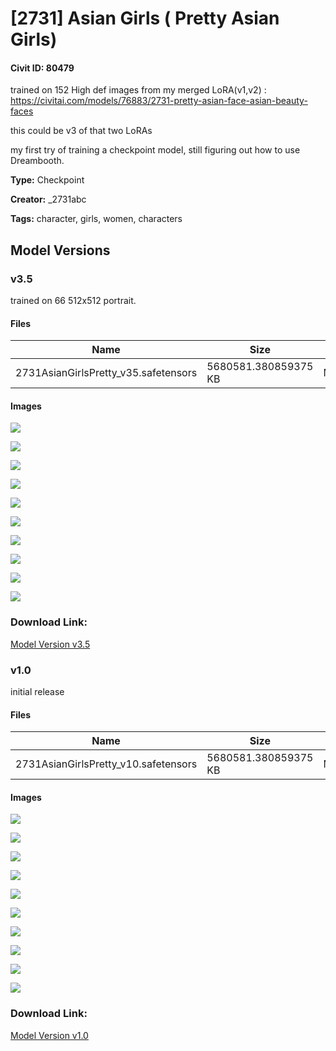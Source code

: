 # [2731] Asian Girls ( Pretty Asian Girls)

#### Civit ID: 80479

<p>trained on 152 High def images from my merged LoRA(v1,v2) : <a target="_blank" rel="ugc" href="https://civitai.com/models/76883/2731-pretty-asian-face-asian-beauty-faces">https://civitai.com/models/76883/2731-pretty-asian-face-asian-beauty-faces</a> </p><p></p><p>this could be v3 of that two LoRAs</p><p>my first try of training a checkpoint model, still figuring out how to use Dreambooth.</p>

**Type:** Checkpoint

**Creator:** _2731abc

**Tags:** character, girls, women, characters

## Model Versions

### v3.5

<p>trained on 66 512x512 portrait. </p>

#### Files

| Name | Size | Type | Format | Download Url | AutoV1 | AutoV2 | SHA256 | CRC32 | BLAKE3 |
| --- | --- | --- | --- | --- | --- | --- | --- | --- | --- |
| 2731AsianGirlsPretty_v35.safetensors | 5680581.380859375 KB | Model | SafeTensor | https://civitai.com/api/download/models/85979 | CBC3B90E | 8ED85E8653 | 8ED85E865301E99ACAF377F713670ABC897791366EEAD02DA462F18322CE1CBD | 9ADC8082 | D22A4A6DBB370B9C07A07C2A0B37CF0CF451EFFEFEF0EE00EB6BB93459D5608A |

#### Images

<p><img src="https://image.civitai.com/xG1nkqKTMzGDvpLrqFT7WA/06a147ed-ef5d-491f-a71a-360a3db8c3d2/width=450/976642.jpeg" /></p>

<p><img src="https://image.civitai.com/xG1nkqKTMzGDvpLrqFT7WA/d15a2fff-070d-4f4c-ad5a-c4e072ed5197/width=450/976630.jpeg" /></p>

<p><img src="https://image.civitai.com/xG1nkqKTMzGDvpLrqFT7WA/5246a7c3-940b-478b-ad21-518da001b310/width=450/976631.jpeg" /></p>

<p><img src="https://image.civitai.com/xG1nkqKTMzGDvpLrqFT7WA/60f8b72a-9a1b-4b18-98cf-6133a205689a/width=450/976643.jpeg" /></p>

<p><img src="https://image.civitai.com/xG1nkqKTMzGDvpLrqFT7WA/adeab327-4ed0-43b0-97f9-0d0899ed76ca/width=450/976632.jpeg" /></p>

<p><img src="https://image.civitai.com/xG1nkqKTMzGDvpLrqFT7WA/048fc85b-27df-4fb6-897a-c8f525734299/width=450/976653.jpeg" /></p>

<p><img src="https://image.civitai.com/xG1nkqKTMzGDvpLrqFT7WA/5d4ce381-805f-42dc-bbf8-64df9965b5b4/width=450/976655.jpeg" /></p>

<p><img src="https://image.civitai.com/xG1nkqKTMzGDvpLrqFT7WA/1f2931f3-475b-46a3-a601-dd1df691e9c4/width=450/976633.jpeg" /></p>

<p><img src="https://image.civitai.com/xG1nkqKTMzGDvpLrqFT7WA/ddb5e8d5-20c4-40b0-b85e-8c551f966dde/width=450/976634.jpeg" /></p>

<p><img src="https://image.civitai.com/xG1nkqKTMzGDvpLrqFT7WA/73a9de7c-6b0b-45b9-8be1-051ab338f14a/width=450/976635.jpeg" /></p>

### Download Link:

[Model Version v3.5](https://civitai.com/api/download/models/85979)

### v1.0

<p>initial release</p>

#### Files

| Name | Size | Type | Format | Download Url | AutoV1 | AutoV2 | SHA256 | CRC32 | BLAKE3 |
| --- | --- | --- | --- | --- | --- | --- | --- | --- | --- |
| 2731AsianGirlsPretty_v10.safetensors | 5680581.380859375 KB | Model | SafeTensor | https://civitai.com/api/download/models/85364 | CBC3B90E | 8FB3BD8F4E | 8FB3BD8F4E6989DA3E92AA6601879D9FE294A9193CEF8765DCD53DD895355E04 | 27CD4075 | 47080DBEF12635D8BC54FAC310441ED9FCBDFDB2C7DCBF942B0B1FB3B1AA9940 |

#### Images

<p><img src="https://image.civitai.com/xG1nkqKTMzGDvpLrqFT7WA/a1091a1b-b9f9-4c8e-b178-e7d3d3fa1dec/width=450/966649.jpeg" /></p>

<p><img src="https://image.civitai.com/xG1nkqKTMzGDvpLrqFT7WA/3774f209-2710-46ba-ac78-2e73e314c086/width=450/966634.jpeg" /></p>

<p><img src="https://image.civitai.com/xG1nkqKTMzGDvpLrqFT7WA/eb6eb703-4e03-4489-bbb7-9cd9d1f20e27/width=450/966635.jpeg" /></p>

<p><img src="https://image.civitai.com/xG1nkqKTMzGDvpLrqFT7WA/eaaa5d0e-6d67-4133-ab8c-d5c837c33d54/width=450/966648.jpeg" /></p>

<p><img src="https://image.civitai.com/xG1nkqKTMzGDvpLrqFT7WA/1fcf342f-037a-4add-ad2e-3bebadeb4be2/width=450/966653.jpeg" /></p>

<p><img src="https://image.civitai.com/xG1nkqKTMzGDvpLrqFT7WA/575d33e0-f815-4a19-b700-97e99e08c3c5/width=450/966650.jpeg" /></p>

<p><img src="https://image.civitai.com/xG1nkqKTMzGDvpLrqFT7WA/27b674b8-e7b0-47f4-96ca-d121f70439a8/width=450/966652.jpeg" /></p>

<p><img src="https://image.civitai.com/xG1nkqKTMzGDvpLrqFT7WA/9c9db07e-7e26-4de9-abeb-f8b1dd5d3394/width=450/966657.jpeg" /></p>

<p><img src="https://image.civitai.com/xG1nkqKTMzGDvpLrqFT7WA/377b440e-d607-418e-8fb8-7aa8cf945589/width=450/966655.jpeg" /></p>

<p><img src="https://image.civitai.com/xG1nkqKTMzGDvpLrqFT7WA/2bb0369d-d0f0-45f7-ad9f-1607f1596592/width=450/966654.jpeg" /></p>

### Download Link:

[Model Version v1.0](https://civitai.com/api/download/models/85364)


